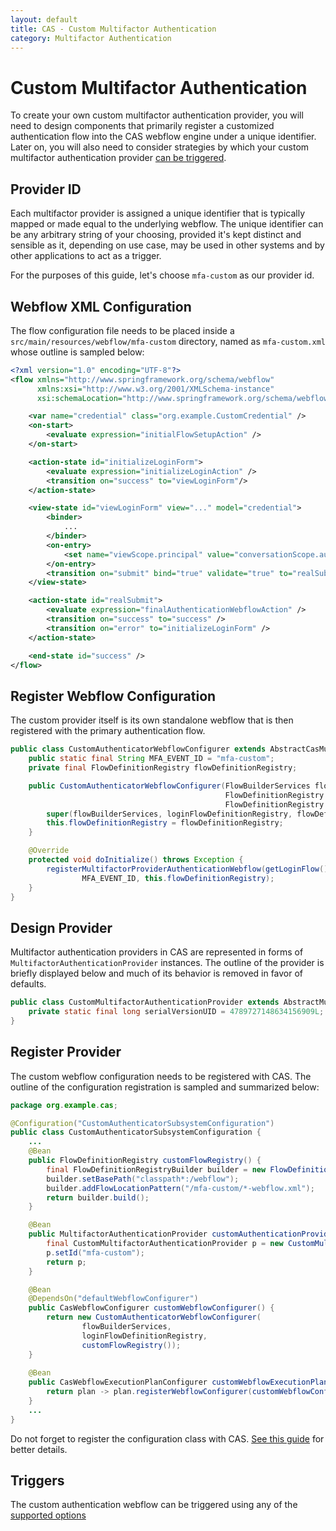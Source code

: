 ```yaml
---
layout: default
title: CAS - Custom Multifactor Authentication
category: Multifactor Authentication
---
```


# Custom Multifactor Authentication

To create your own custom multifactor authentication provider, you will need to design components that primarily register a customized authentication flow into the CAS webflow engine under a unique identifier. Later on, you will also need to consider strategies by which your custom multifactor authentication provider [can be triggered](Configuring-Multifactor-Authentication-Triggers.html).

## Provider ID

Each multifactor provider is assigned a unique identifier that is typically mapped or made equal to the underlying webflow. The unique identifier can be any arbitrary string of your choosing, provided it's kept distinct and sensible as it, depending on use case, may be used in other systems and by other applications to act as a trigger.

For the purposes of this guide, let's choose `mfa-custom` as our provider id.

## Webflow XML Configuration

The flow configuration file needs to be placed inside a `src/main/resources/webflow/mfa-custom` directory, named as `mfa-custom.xml` whose outline is sampled below:

```xml
<?xml version="1.0" encoding="UTF-8"?>
<flow xmlns="http://www.springframework.org/schema/webflow"
      xmlns:xsi="http://www.w3.org/2001/XMLSchema-instance"
      xsi:schemaLocation="http://www.springframework.org/schema/webflow http://www.springframework.org/schema/webflow/spring-webflow.xsd">

    <var name="credential" class="org.example.CustomCredential" />
    <on-start>
        <evaluate expression="initialFlowSetupAction" />
    </on-start>

    <action-state id="initializeLoginForm">
        <evaluate expression="initializeLoginAction" />
        <transition on="success" to="viewLoginForm"/>
    </action-state>

    <view-state id="viewLoginForm" view="..." model="credential">
        <binder>
            ...
        </binder>
        <on-entry>
            <set name="viewScope.principal" value="conversationScope.authentication.principal" />
        </on-entry>
        <transition on="submit" bind="true" validate="true" to="realSubmit"/>
    </view-state>

    <action-state id="realSubmit">
        <evaluate expression="finalAuthenticationWebflowAction" />
        <transition on="success" to="success" />
        <transition on="error" to="initializeLoginForm" />
    </action-state>

    <end-state id="success" />
</flow>
```

## Register Webflow Configuration

The custom provider itself is its own standalone webflow that is then registered with the primary authentication flow.

```java
public class CustomAuthenticatorWebflowConfigurer extends AbstractCasMultifactorWebflowConfigurer {
    public static final String MFA_EVENT_ID = "mfa-custom";
    private final FlowDefinitionRegistry flowDefinitionRegistry;

    public CustomAuthenticatorWebflowConfigurer(FlowBuilderServices flowBuilderServices,
                                                FlowDefinitionRegistry loginFlowDefinitionRegistry,
                                                FlowDefinitionRegistry flowDefinitionRegistry) {
        super(flowBuilderServices, loginFlowDefinitionRegistry, flowDefinitionRegistry);
        this.flowDefinitionRegistry = flowDefinitionRegistry;
    }

    @Override
    protected void doInitialize() throws Exception {
        registerMultifactorProviderAuthenticationWebflow(getLoginFlow(),
                MFA_EVENT_ID, this.flowDefinitionRegistry);
    }
}
```

## Design Provider

Multifactor authentication providers in CAS are represented in forms of `MultifactorAuthenticationProvider` instances.
The outline of the provider is briefly displayed below and much of its behavior is removed in favor of defaults.

```java
public class CustomMultifactorAuthenticationProvider extends AbstractMultifactorAuthenticationProvider {
    private static final long serialVersionUID = 4789727148634156909L;
}
```

## Register Provider

The custom webflow configuration needs to be registered with CAS. The outline of the configuration registration is sampled and summarized below:

```java
package org.example.cas;

@Configuration("CustomAuthenticatorSubsystemConfiguration")
public class CustomAuthenticatorSubsystemConfiguration {
    ...
    @Bean
    public FlowDefinitionRegistry customFlowRegistry() {
        final FlowDefinitionRegistryBuilder builder = new FlowDefinitionRegistryBuilder(applicationContext, flowBuilderServices);
        builder.setBasePath("classpath*:/webflow");
        builder.addFlowLocationPattern("/mfa-custom/*-webflow.xml");
        return builder.build();
    }

    @Bean
    public MultifactorAuthenticationProvider customAuthenticationProvider() {
        final CustomMultifactorAuthenticationProvider p = new CustomMultifactorAuthenticationProvider();
        p.setId("mfa-custom");
        return p;
    }

    @Bean
    @DependsOn("defaultWebflowConfigurer")
    public CasWebflowConfigurer customWebflowConfigurer() {
        return new CustomAuthenticatorWebflowConfigurer(
                flowBuilderServices,
                loginFlowDefinitionRegistry,
                customFlowRegistry());
    }
    
    @Bean
    public CasWebflowExecutionPlanConfigurer customWebflowExecutionPlanConfigurer() {
        return plan -> plan.registerWebflowConfigurer(customWebflowConfigurer());
    }
    ...
}
```

Do not forget to register the configuration class with CAS. [See this guide](../configuration/Configuration-Management-Extensions.html) for better details.

## Triggers

The custom authentication webflow can be triggered using any of the [supported options](Configuring-Multifactor-Authentication-Triggers.html)
